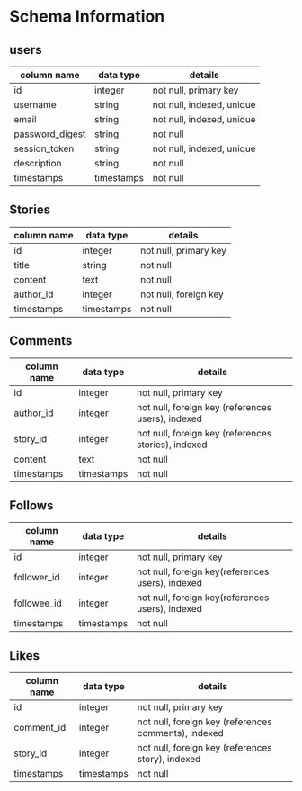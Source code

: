 # Schema Information

## users
column name     | data type | details
----------------|-----------|-----------------------
id              | integer   | not null, primary key
username        | string    | not null, indexed, unique
email           | string    | not null, indexed, unique
password_digest | string    | not null
session_token   | string    | not null, indexed, unique
description     | string    | not null
timestamps      | timestamps| not null

## Stories
column name | data type | details
------------|-----------|-----------------------
id          | integer   | not null, primary key
title       | string    | not null
content     | text      | not null
author_id   | integer   | not null, foreign key
timestamps  | timestamps| not null

## Comments
column name | data type | details
------------|-----------|-----------------------
id          | integer   | not null, primary key
author_id   | integer   | not null, foreign key (references users), indexed
story_id   | integer   | not null, foreign key (references stories), indexed
content     | text      | not null
timestamps  | timestamps| not null

## Follows
column name | data type | details
------------|-----------|-----------------------
id          | integer   | not null, primary key
follower_id | integer   | not null, foreign key(references users), indexed
followee_id | integer   | not null, foreign key(references users), indexed
timestamps  | timestamps| not null

## Likes
column name | data type | details
------------|-----------|-----------------------
id          | integer   | not null, primary key
comment_id  | integer   | not null, foreign key (references comments), indexed
story_id    | integer   | not null, foreign key (references story), indexed
timestamps  | timestamps| not null
